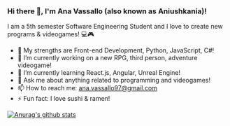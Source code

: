 ### Hi there 👋, I'm Ana Vassallo (also known as Aniushkania)!

I am a 5th semester Software Engineering Student and I love to create new programs & videogames! 💻🎮

- 💪 My strengths are Front-end Development, Python, JavaScript, C#!
- 🔭 I’m currently working on a new RPG, third person, adventure videogame!
- 🌱 I’m currently learning React.js, Angular, Unreal Engine!
- 💬 Ask me about anything related to programming and videogames!
- 📫 How to reach me: ana.vassallo97@gmail.com
- ⚡ Fun fact: I love sushi & ramen!

[![Anurag's github stats](https://github-readme-stats.vercel.app/api?username=anagvf&show_icons=true&theme=merko)](https://github.com/anuraghazra/github-readme-stats)
